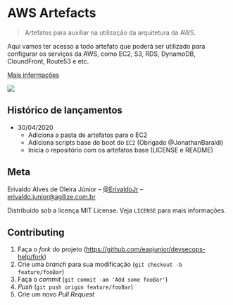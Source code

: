 # AWS Artefacts
> Artefatos para auxiliar na utilização da arquitetura da AWS.

Aqui vamos ter acesso a todo artefato que poderá ser utilizado para configurar os serviços da AWS, como EC2, S3, RDS, DynamoDB, CloundFront, Route53 e etc.

[Mais informações](http://wiki.agilize.com.br)

![](https://emoji.slack-edge.com/T02DZKXPX/agilize/1c4fd71a8c53cc1c.png)

## Histórico de lançamentos

* 30/04/2020
	* Adiciona a pasta de artefatos para o EC2
    * Adiciona scripts base do boot do `EC2` (Obrigado @JonathanBaraldi)
	* Inicia o repositório com os artefatos base (LICENSE e README) 

## Meta

Erivaldo Alves de Oleira Júnior – [@ErivaldoJr](https://github.com/eaojunior) – erivaldo.junior@agilize.com.br

Distribuído sob a licença MIT License. Veja `LICENSE` para mais informações.

## Contributing

1. Faça o _fork_ do projeto (<https://github.com/eaojunior/devsecops-help/fork>)
2. Crie uma _branch_ para sua modificação (`git checkout -b feature/fooBar`)
3. Faça o _commit_ (`git commit -am 'Add some fooBar'`)
4. _Push_ (`git push origin feature/fooBar`)
5. Crie um novo _Pull Request_